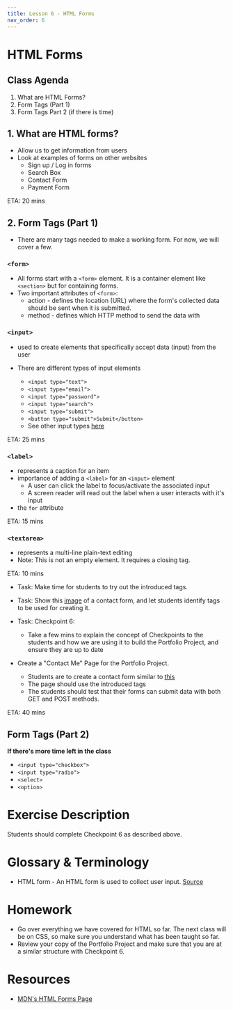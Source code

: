 ```yaml
---
title: Lesson 6 - HTML Forms
nav_order: 6
---
```


# HTML Forms

## Class Agenda

1. What are HTML Forms?
2. Form Tags (Part 1)
3. Form Tags Part 2 (if there is time)

## 1. What are HTML forms?

- Allow us to get information from users
- Look at examples of forms on other websites
  - Sign up / Log in forms
  - Search Box
  - Contact Form
  - Payment Form

ETA: 20 mins

## 2. Form Tags (Part 1)

- There are many tags needed to make a working form. For now, we will cover a few.

### `<form>`

- All forms start with a `<form>` element. It is a container element like `<section>` but for containing forms.
- Two important attributes of `<form>`:
  - action - defines the location (URL) where the form's collected data should be sent when it is submitted.
  - method - defines which HTTP method to send the data with

### `<input>`

- used to create elements that specifically accept data (input) from the user
- There are different types of input elements

  - `<input type="text">`
  - `<input type="email">`
  - `<input type="password">`
  - `<input type="search">`
  - `<input type="submit">`
  - `<button type="submit">Submit</button>`
  - See other input types [here](https://developer.mozilla.org/en-US/docs/Web/HTML/Element/input#input_types)

ETA: 25 mins

### `<label>`

- represents a caption for an item
- importance of adding a `<label>` for an `<input>` element
  - A user can click the label to focus/activate the associated input
  - A screen reader will read out the label when a user interacts with it's input
- the `for` attribute

ETA: 15 mins

### `<textarea>`

- represents a multi-line plain-text editing
- Note: This is not an empty element. It requires a closing tag.

ETA: 10 mins

- Task: Make time for students to try out the introduced tags.
- Task: Show this [image](./form-quiz.png) of a contact form, and let students identify tags to be used for creating it.
- Task: Checkpoint 6:

  - Take a few mins to explain the concept of Checkpoints to the students and how we are using it to build the Portfolio Project, and ensure they are up to date

- Create a "Contact Me" Page for the Portfolio Project.
  - Students are to create a contact form similar to [this](./form-sketch.png)
  - The page should use the introduced tags
  - The students should test that their forms can submit data with both GET and POST methods.

ETA: 40 mins

## Form Tags (Part 2)

**If there's more time left in the class**

- `<input type="checkbox">`
- `<input type="radio">`
- `<select>`
- `<option>`

# Exercise Description

Students should complete Checkpoint 6 as described above.

# Glossary & Terminology

- HTML form - An HTML form is used to collect user input. [Source](https://www.w3schools.com/html/html_forms.asp)

# Homework

- Go over everything we have covered for HTML so far. The next class will be on CSS, so make sure you understand what has been taught so far.
- Review your copy of the Portfolio Project and make sure that you are at a similar structure with Checkpoint 6.

# Resources

- [MDN's HTML Forms Page](https://developer.mozilla.org/en-US/docs/Learn/Forms)

